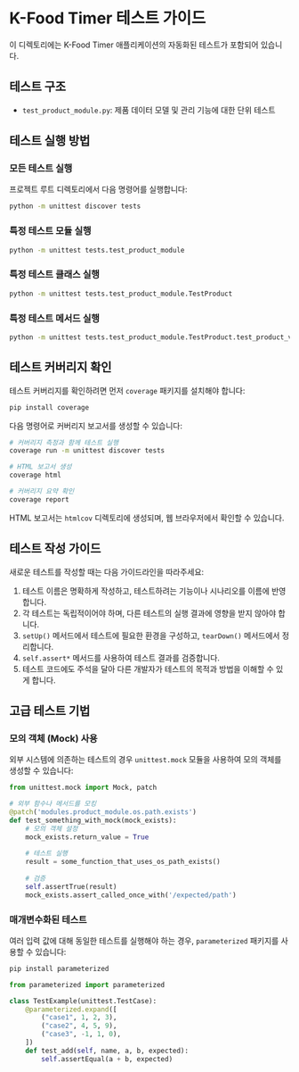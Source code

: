 # K-Food Timer 테스트 가이드

이 디렉토리에는 K-Food Timer 애플리케이션의 자동화된 테스트가 포함되어 있습니다.

## 테스트 구조

- `test_product_module.py`: 제품 데이터 모델 및 관리 기능에 대한 단위 테스트

## 테스트 실행 방법

### 모든 테스트 실행

프로젝트 루트 디렉토리에서 다음 명령어를 실행합니다:

```bash
python -m unittest discover tests
```

### 특정 테스트 모듈 실행

```bash
python -m unittest tests.test_product_module
```

### 특정 테스트 클래스 실행

```bash
python -m unittest tests.test_product_module.TestProduct
```

### 특정 테스트 메서드 실행

```bash
python -m unittest tests.test_product_module.TestProduct.test_product_validation
```

## 테스트 커버리지 확인

테스트 커버리지를 확인하려면 먼저 `coverage` 패키지를 설치해야 합니다:

```bash
pip install coverage
```

다음 명령어로 커버리지 보고서를 생성할 수 있습니다:

```bash
# 커버리지 측정과 함께 테스트 실행
coverage run -m unittest discover tests

# HTML 보고서 생성
coverage html

# 커버리지 요약 확인
coverage report
```

HTML 보고서는 `htmlcov` 디렉토리에 생성되며, 웹 브라우저에서 확인할 수 있습니다.

## 테스트 작성 가이드

새로운 테스트를 작성할 때는 다음 가이드라인을 따라주세요:

1. 테스트 이름은 명확하게 작성하고, 테스트하려는 기능이나 시나리오를 이름에 반영합니다.
2. 각 테스트는 독립적이어야 하며, 다른 테스트의 실행 결과에 영향을 받지 않아야 합니다.
3. `setUp()` 메서드에서 테스트에 필요한 환경을 구성하고, `tearDown()` 메서드에서 정리합니다.
4. `self.assert*` 메서드를 사용하여 테스트 결과를 검증합니다.
5. 테스트 코드에도 주석을 달아 다른 개발자가 테스트의 목적과 방법을 이해할 수 있게 합니다.

## 고급 테스트 기법

### 모의 객체 (Mock) 사용

외부 시스템에 의존하는 테스트의 경우 `unittest.mock` 모듈을 사용하여 모의 객체를 생성할 수 있습니다:

```python
from unittest.mock import Mock, patch

# 외부 함수나 메서드를 모킹
@patch('modules.product_module.os.path.exists')
def test_something_with_mock(mock_exists):
    # 모의 객체 설정
    mock_exists.return_value = True
    
    # 테스트 실행
    result = some_function_that_uses_os_path_exists()
    
    # 검증
    self.assertTrue(result)
    mock_exists.assert_called_once_with('/expected/path')
```

### 매개변수화된 테스트

여러 입력 값에 대해 동일한 테스트를 실행해야 하는 경우, `parameterized` 패키지를 사용할 수 있습니다:

```bash
pip install parameterized
```

```python
from parameterized import parameterized

class TestExample(unittest.TestCase):
    @parameterized.expand([
        ("case1", 1, 2, 3),
        ("case2", 4, 5, 9),
        ("case3", -1, 1, 0),
    ])
    def test_add(self, name, a, b, expected):
        self.assertEqual(a + b, expected)
``` 